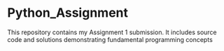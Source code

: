 # Python_Assignment
This repository contains my Assignment 1 submission. It includes source code and solutions demonstrating fundamental programming concepts
